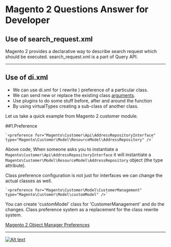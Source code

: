 # Magento 2 Questions Answer for Developer
## Use of search_request.xml
Magento 2 provides a declarative way to describe search request which should be executed. search_request.xml is a part of Query API. 

---
## Use of di.xml
- We can use di.xml for ( rewrite ) preference of a particular class.
- We can send new or replace the existing class [arguments](https://magento.stackexchange.com/questions/103606/what-are-all-the-allowed-xsitype-values-in-the-xmls-from-magento2).
- Use plugins to do some stuff before, after and around the function
- By using virtualTypes creating a sub-class of another class.

Let us take a quick example from Magento 2 customer module.

##1.Preference

	`<preference for="Magento\Customer\Api\AddressRepositoryInterface" type="Magento\Customer\Model\ResourceModel\AddressRepository" />`

Above code, When someone asks you to instantiate a `Magento\Customer\Api\AddressRepositoryInterface` it will instantiate a `Magento\Customer\Model\ResourceModel\AddressRepository` object (the type attribute).

Class preference configuration is not just for interfaces we can change the actual classes as well.

	`<preference for="Magento\Customer\Model\CustomerManagement" type="Magento\Customer\Model\customModel" />`

You can create 'customModel' class for 'CustomerManagement' and do the changes. Class preference system as a replacement for the class rewrite system.

[Magento 2 Object Manager Preferences](http://alanstorm.com/magento_2_object_manager_preferences)




---

[![Alt text](https://www.kashyapsoftware.com/pub/media/logo/stores/1/ks_logo.png "kashyapsoftware.com")](https://www.kashyapsoftware.com/)

